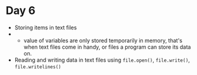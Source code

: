 # Day 6

- Storing items in text files
- - value of variables are only stored temporarily in memory, that's when text files come in handy, or files a program can store its data on.
- Reading and writing data in text files using `file.open()`, `file.write()`, `file.writelines()`